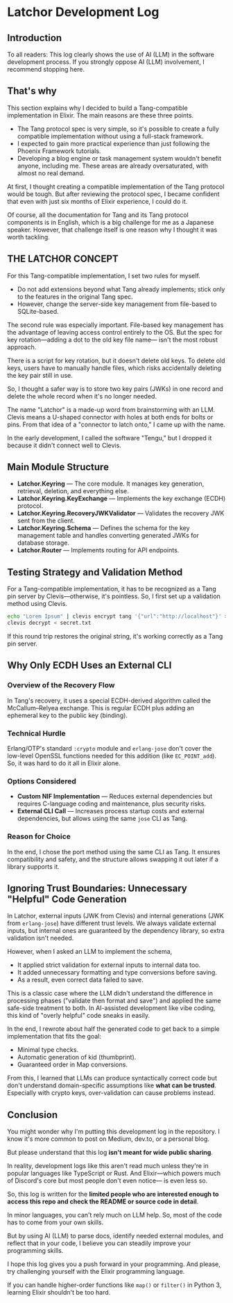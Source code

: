 # Latchor Development Log

## Introduction

To all readers: This log clearly shows the use of AI (LLM) in the software
development process. If you strongly oppose AI (LLM) involvement, I recommend
stopping here.

## That's why

This section explains why I decided to build a Tang-compatible implementation in
Elixir. The main reasons are these three points.

- The Tang protocol spec is very simple, so it's possible to create a fully
  compatible implementation without using a full-stack framework.
- I expected to gain more practical experience than just following the Phoenix
  Framework tutorials.
- Developing a blog engine or task management system wouldn't benefit anyone,
  including me. These areas are already oversaturated, with almost no real
  demand.

At first, I thought creating a compatible implementation of the Tang protocol
would be tough. But after reviewing the protocol spec, I became confident that
even with just six months of Elixir experience, I could do it.

Of course, all the documentation for Tang and its Tang protocol components is in
English, which is a big challenge for me as a Japanese speaker. However, that
challenge itself is one reason why I thought it was worth tackling.

## THE LATCHOR CONCEPT

For this Tang-compatible implementation, I set two rules for myself.

- Do not add extensions beyond what Tang already implements; stick only to the
  features in the original Tang spec.
- However, change the server-side key management from file-based to
  SQLite-based.

The second rule was especially important. File-based key management has the
advantage of leaving access control entirely to the OS. But the spec for key
rotation—adding a dot to the old key file name— isn't the most robust approach.

There is a script for key rotation, but it doesn't delete old keys. To delete
old keys, users have to manually handle files, which risks accidentally deleting
the key pair still in use.

So, I thought a safer way is to store two key pairs (JWKs) in one record and
delete the whole record when it's no longer needed.

The name "Latchor" is a made-up word from brainstorming with an LLM. Clevis
means a U-shaped connector with holes at both ends for bolts or pins. From that
idea of a "connector to latch onto," I came up with the name.

In the early development, I called the software "Tengu," but I dropped it
because it didn't connect well to Clevis.

## Main Module Structure

- **Latchor.Keyring** — The core module. It manages key generation, retrieval,
  deletion, and everything else.
- **Latchor.Keyring.KeyExchange** — Implements the key exchange (ECDH) protocol.
- **Latchor.Keyring.RecoveryJWKValidator** — Validates the recovery JWK sent
  from the client.
- **Latchor.Keyring.Schema** — Defines the schema for the key management table
  and handles converting generated JWKs for database storage.
- **Latchor.Router** — Implements routing for API endpoints.

## Testing Strategy and Validation Method

For a Tang-compatible implementation, it has to be recognized as a Tang pin
server by Clevis—otherwise, it's pointless. So, I first set up a validation
method using Clevis.

```bash
echo "Lorem Ipsum" | clevis encrypt tang '{"url":"http://localhost"}' > secret.txt
clevis decrypt < secret.txt
```

If this round trip restores the original string, it's working correctly as a
Tang pin server.

## Why Only ECDH Uses an External CLI

### Overview of the Recovery Flow

In Tang's recovery, it uses a special ECDH-derived algorithm called the
McCallum–Relyea exchange. This is regular ECDH plus adding an ephemeral key to
the public key (binding).

### Technical Hurdle

Erlang/OTP's standard `:crypto` module and `erlang-jose` don't cover the
low-level OpenSSL functions needed for this addition (like `EC_POINT_add`). So,
it was hard to do it all in Elixir alone.

### Options Considered

- **Custom NIF Implementation** — Reduces external dependencies but requires
  C-language coding and maintenance, plus security risks.
- **External CLI Call** — Increases process startup costs and external
  dependencies, but allows using the same `jose` CLI as Tang.

### Reason for Choice

In the end, I chose the port method using the same CLI as Tang. It ensures
compatibility and safety, and the structure allows swapping it out later if a
library supports it.

## Ignoring Trust Boundaries: Unnecessary "Helpful" Code Generation

In Latchor, external inputs (JWK from Clevis) and internal generations (JWK from
`erlang-jose`) have different trust levels. We always validate external inputs,
but internal ones are guaranteed by the dependency library, so extra validation
isn't needed.

However, when I asked an LLM to implement the schema,

- It applied strict validation for external inputs to internal data too.
- It added unnecessary formatting and type conversions before saving.
- As a result, even correct data failed to save.

This is a classic case where the LLM didn't understand the difference in
processing phases ("validate then format and save") and applied the same
safe-side treatment to both. In AI-assisted development like vibe coding, this
kind of "overly helpful" code sneaks in easily.

In the end, I rewrote about half the generated code to get back to a simple
implementation that fits the goal:

- Minimal type checks.
- Automatic generation of kid (thumbprint).
- Guaranteed order in Map conversions.

From this, I learned that LLMs can produce syntactically correct code but don't
understand domain-specific assumptions like **what can be trusted**. Especially
with crypto keys, over-validation can cause problems instead.

## Conclusion

You might wonder why I'm putting this development log in the repository. I know
it's more common to post on Medium, dev.to, or a personal blog.

But please understand that this log **isn't meant for wide public sharing**.

In reality, development logs like this aren't read much unless they're in
popular languages like TypeScript or Rust. And Elixir—which powers much of
Discord's core but most people don't even notice— is even less so.

So, this log is written for the **limited people who are interested enough to
access this repo and check the README or source code in detail**.

In minor languages, you can't rely much on LLM help. So, most of the code has to
come from your own skills.

But by using AI (LLM) to parse docs, identify needed external modules, and
reflect that in your code, I believe you can steadily improve your programming
skills.

I hope this log gives you a push forward in your programming. And please, try
challenging yourself with the Elixir programming language.

If you can handle higher-order functions like `map()` or `filter()` in Python 3,
learning Elixir shouldn't be too hard.
